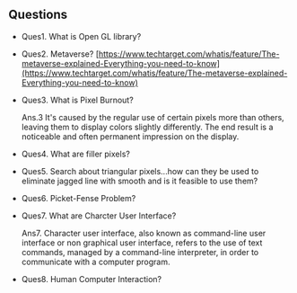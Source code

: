 ## Questions
- Ques1. What is Open GL library?
- Ques2. Metaverse?
[https://www.techtarget.com/whatis/feature/The-metaverse-explained-Everything-you-need-to-know](https://www.techtarget.com/whatis/feature/The-metaverse-explained-Everything-you-need-to-know)
- Ques3. What is Pixel Burnout?

  Ans.3 It's caused by the regular use of certain pixels more than others, leaving them to display colors slightly differently. The end result is a noticeable and often permanent impression on the display.

- Ques4. What are filler pixels?
- Ques5. Search about triangular pixels...how can they be used to eliminate jagged line with smooth and is it feasible to use them?
- Ques6. Picket-Fense Problem?
- Ques7. What are Charcter User Interface?

  Ans7. Character user interface, also known as command-line user interface or non graphical user interface, refers to the use of text commands, managed by a command-line interpreter, in order to communicate with a computer program.
  
- Ques8. Human Computer Interaction?
